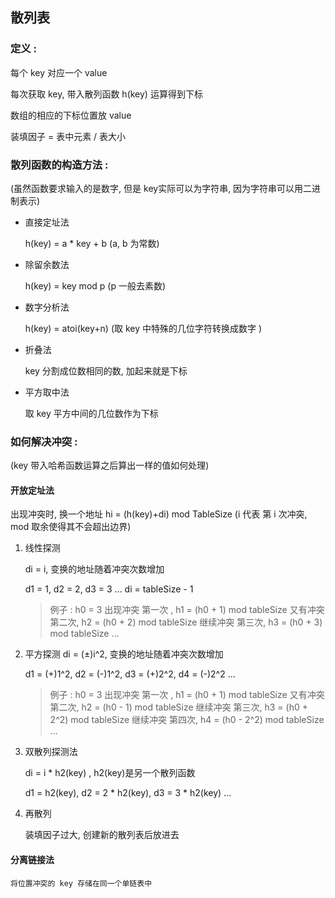 

## 散列表

### 定义 : 
每个 key 对应一个 value

每次获取 key, 带入散列函数 h(key) 运算得到下标

数组的相应的下标位置放 value

装填因子 = 表中元素 / 表大小

### 散列函数的构造方法 : 
(虽然函数要求输入的是数字, 但是 key实际可以为字符串, 因为字符串可以用二进制表示)

- 直接定址法

    h(key) = a * key + b (a, b 为常数)

- 除留余数法

    h(key) = key mod p (p 一般去素数)

- 数字分析法

    h(key) = atoi(key+n) (取 key 中特殊的几位字符转换成数字 ) 

- 折叠法

    key 分割成位数相同的数, 加起来就是下标

- 平方取中法

    取 key 平方中间的几位数作为下标

### 如何解决冲突 : 
(key 带入哈希函数运算之后算出一样的值如何处理)

#### 开放定址法
出现冲突时, 换一个地址
hi = (h(key)+di) mod TableSize 
(i 代表 第 i 次冲突, mod 取余使得其不会超出边界)

1. 线性探测
   
    di = i, 变换的地址随着冲突次数增加

    d1 = 1, d2 = 2, d3 = 3 ... di = tableSize - 1

    > 例子 : 
    >       h0 = 3 
    >       出现冲突 第一次 , h1 = (h0 + 1) mod tableSize
    >       又有冲突 第二次, h2 = (h0 + 2) mod tableSize
    >       继续冲突 第三次, h3 = (h0 + 3) mod tableSize
    >       ...




2. 平方探测
    di = (±)i^2, 变换的地址随着冲突次数增加

    d1 = (+)1^2, d2 = (-)1^2, d3 = (+)2^2, d4 = (-)2^2  ...

    >   例子 : 
    >    h0 = 3 
    >    出现冲突 第一次 , h1 = (h0 + 1) mod tableSize
    >    又有冲突 第二次, h2 = (h0 - 1) mod tableSize
    >    继续冲突 第三次, h3 = (h0 + 2^2) mod tableSize
    >    继续冲突 第四次, h4 = (h0 - 2^2) mod tableSize
    >    ...

3. 双散列探测法

    di = i * h2(key) , h2(key)是另一个散列函数

    d1 = h2(key), d2 = 2 * h2(key), d3 = 3 * h2(key) ...

4. 再散列

    装填因子过大, 创建新的散列表后放进去

#### 分离链接法
    将位置冲突的 key 存储在同一个单链表中
